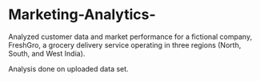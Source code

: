 # Marketing-Analytics-
Analyzed customer data and market performance for a fictional company, FreshGro, a grocery delivery service operating in three regions (North, South, and West India).

Analysis done on uploaded data set.